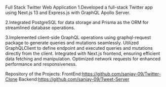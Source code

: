 Full Stack Twitter Web Application 
1.Developed a full-stack Twitter app using Next.js 13 and Express.js with
GraphQL Apollo Server.

2.Integrated PostgreSQL for data storage and Prisma as the ORM for
streamlined database operations.

3.Implemented client-side GraphQL operations using graphql-request
package to generate queries and mutations seamlessly. Utilized
GraphQLClient to define endpoint and executed queries and mutations
directly from the client. Integrated with Next.js frontend, ensuring
efficient data fetching and manipulation. Optimized network requests
for enhanced performance and responsiveness.

Repository of the Projects:
FrontEnd:https://github.com/sanjay-09/Twitter-Clone
Backend:https://github.com/sanjay-09/Tweet-Server